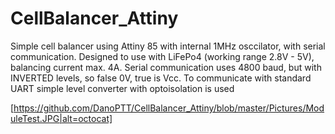 # CellBalancer_Attiny
Simple cell balancer using Attiny 85 with internal 1MHz osccilator, with serial communication.
Designed to use with LiFePo4 (working range 2.8V - 5V), balancing current max. 4A.
Serial communication uses 4800 baud, but with INVERTED levels, so false 0V, true is Vcc.
To communicate with standard UART simple level converter with optoisolation is used

[https://github.com/DanoPTT/CellBalancer_Attiny/blob/master/Pictures/ModuleTest.JPG|alt=octocat]


